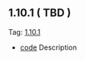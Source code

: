 ## 1.10.1 ( TBD )

Tag: [1.10.1](https://github.com/patternfly/patternfly-elements/releases/tag/1.10.1)

- [code](url) Description
